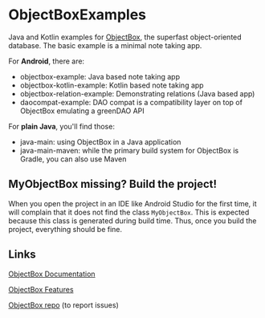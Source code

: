 # ObjectBoxExamples
Java and Kotlin examples for [ObjectBox](https://objectbox.io), the superfast object-oriented database.
The basic example is a minimal note taking app.

For **Android**, there are:

 * objectbox-example: Java based note taking app
 * objectbox-kotlin-example: Kotlin based note taking app
 * objectbox-relation-example: Demonstrating relations (Java based app)
 * daocompat-example: DAO compat is a compatibility layer on top of ObjectBox emulating a greenDAO API

For **plain Java**, you'll find those:

 * java-main: using ObjectBox in a Java application
 * java-main-maven: while the primary build system for ObjectBox is Gradle, you can also use Maven 

MyObjectBox missing? Build the project!
---------------------------------------
When you open the project in an IDE like Android Studio for the first time, it will complain that it does not find the class `MyObjectBox`.
This is expected because this class is generated during build time.
Thus, once you build the project, everything should be fine.

Links
-----
[ObjectBox Documentation](https://docs.objectbox.io)

[ObjectBox Features](https://objectbox.io/features/)

[ObjectBox repo](https://github.com/objectbox/objectbox-java) (to report issues)
